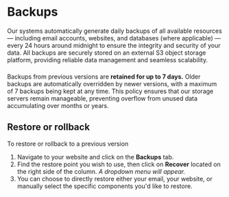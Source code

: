 # Backups

Our systems automatically generate daily backups of all available resources — including email accounts, websites, and databases (where applicable) — every 24 hours around midnight to ensure the integrity and security of your data.
All backups are securely stored on an external S3 object storage platform, providing reliable data management and seamless scalability.


<div class="tip custom-block" style="padding-top: 8px">
Backups from previous versions are <b>retained for up to 7 days.</b> Older backups are automatically overridden by newer versions, with a maximum of 7 backups being kept at any time. 
This policy ensures that our storage servers remain manageable, preventing overflow from unused data accumulating over months or years.
</div>




## Restore or rollback

To restore or rollback to a previous version

1. Navigate to your website and click on the <b>Backups</b> tab.
2. Find the restore point you wish to use, then click on <b>Recover</b> located on the right side of the column. <i>A dropdown menu will appear.</i>
3. You can choose to directly restore either your email, your website, or manually select the specific components you'd like to restore.


